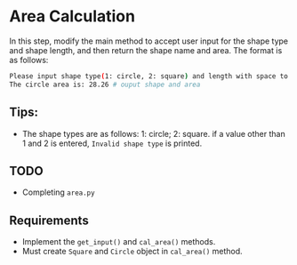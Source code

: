 # Area Calculation

In this step, modify the main method to accept user input for the shape type and shape length, and then return the shape name and area.
The format is as follows:

```bash
Please input shape type(1: circle, 2: square) and length with space to split: 1 10
The circle area is: 28.26 # ouput shape and area
```

## Tips:

- The shape types are as follows: 1: circle; 2: square. if a value other than 1 and 2 is entered, `Invalid shape type` is printed.

## TODO

- Completing `area.py`

## Requirements

- Implement the `get_input()` and `cal_area()` methods.
- Must create `Square` and `Circle` object in `cal_area()` method.
